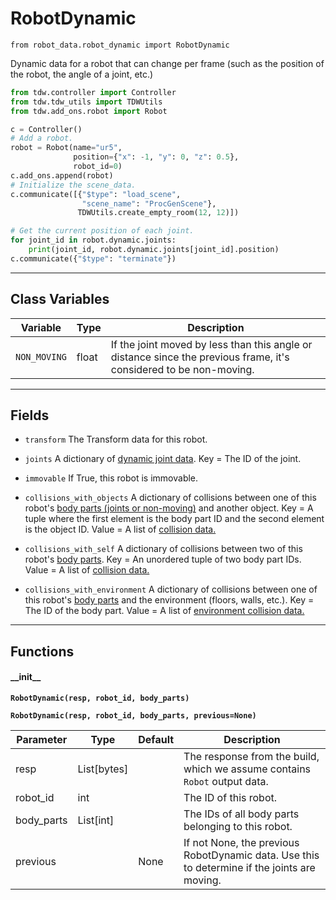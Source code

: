 # RobotDynamic

`from robot_data.robot_dynamic import RobotDynamic`

Dynamic data for a robot that can change per frame (such as the position of the robot, the angle of a joint, etc.)

```python
from tdw.controller import Controller
from tdw.tdw_utils import TDWUtils
from tdw.add_ons.robot import Robot

c = Controller()
# Add a robot.
robot = Robot(name="ur5",
              position={"x": -1, "y": 0, "z": 0.5},
              robot_id=0)
c.add_ons.append(robot)
# Initialize the scene_data.
c.communicate([{"$type": "load_scene",
                "scene_name": "ProcGenScene"},
               TDWUtils.create_empty_room(12, 12)])

# Get the current position of each joint.
for joint_id in robot.dynamic.joints:
    print(joint_id, robot.dynamic.joints[joint_id].position)
c.communicate({"$type": "terminate"})
```

***

## Class Variables

| Variable | Type | Description |
| --- | --- | --- |
| `NON_MOVING` | float | If the joint moved by less than this angle or distance since the previous frame, it's considered to be non-moving. |

***

## Fields

- `transform` The Transform data for this robot.

- `joints` A dictionary of [dynamic joint data](joint_dynamic.md). Key = The ID of the joint.

- `immovable` If True, this robot is immovable.

- `collisions_with_objects` A dictionary of collisions between one of this robot's [body parts (joints or non-moving)](robot_static.md) and another object.
Key = A tuple where the first element is the body part ID and the second element is the object ID.
Value = A list of [collision data.](../../object_data/collision_obj_obj.md)

- `collisions_with_self` A dictionary of collisions between two of this robot's [body parts](robot_static.md).
Key = An unordered tuple of two body part IDs.
Value = A list of [collision data.](../../object_data/collision_obj_obj.md)

- `collisions_with_environment` A dictionary of collisions between one of this robot's [body parts](robot_static.md) and the environment (floors, walls, etc.).
Key = The ID of the body part.
Value = A list of [environment collision data.](../../object_data/collision_obj_env.md)

***

## Functions

#### \_\_init\_\_

**`RobotDynamic(resp, robot_id, body_parts)`**

**`RobotDynamic(resp, robot_id, body_parts, previous=None)`**

| Parameter | Type | Default | Description |
| --- | --- | --- | --- |
| resp |  List[bytes] |  | The response from the build, which we assume contains `Robot` output data. |
| robot_id |  int |  | The ID of this robot. |
| body_parts |  List[int] |  | The IDs of all body parts belonging to this robot. |
| previous |  | None | If not None, the previous RobotDynamic data. Use this to determine if the joints are moving. |

